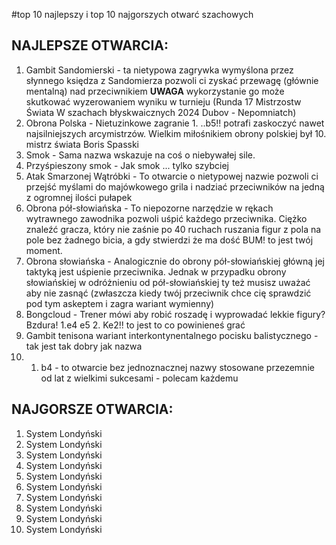 #top 10 najlepszy i top 10 najgorszych otwarć szachowych 

## NAJLEPSZE OTWARCIA:
1. Gambit Sandomierski - ta nietypowa zagrywka wymyślona przez słynnego księdza z Sandomierza pozwoli ci zyskać przewagę (głównie mentalną) nad przeciwnikiem **UWAGA** wykorzystanie go może skutkować wyzerowaniem wyniku w turnieju (Runda 17 Mistrzostw Świata W szachach błyskwaicznych 2024 Dubov - Nepomniatch) 
2. Obrona Polska - Nietuzinkowe zagranie 1. ..b5!! potrafi zaskoczyć nawet najsilniejszych arcymistrzów. Wielkim miłośnikiem obrony polskiej był 10. mistrz świata Boris Spasski  
3. Smok - Sama nazwa wskazuje na coś o niebywałej sile.
4. Przyśpieszony smok - Jak smok ... tylko szybciej
5. Atak Smarzonej Wątróbki - To otwarcie o nietypowej nazwie pozwoli ci przejść myślami do majówkowego grila i nadziać przeciwników na jedną z ogromnej ilości pułapek
6. Obrona pół-słowiańska - To niepozorne narzędzie w rękach wytrawnego zawodnika pozwoli uśpić każdego przeciwnika. Ciężko znaleźć gracza, który nie zaśnie po 40 ruchach ruszania figur z pola na pole bez żadnego bicia, a gdy stwierdzi że ma dość BUM! to jest twój moment.
7. Obrona słowiańska - Analogicznie do obrony pół-słowiańskiej główną jej taktyką jest uśpienie przeciwnika. Jednak w przypadku obrony słowiańskiej w odróżnieniu od pół-słowiańskiej ty też musisz uważać aby nie zasnąć (zwłaszcza kiedy twój przeciwnik chce cię sprawdzić pod tym askeptem i zagra wariant wymienny)
8. Bongcloud - Trener mówi aby robić roszadę i wyprowadać lekkie figury? Bzdura! 1.e4 e5 2. Ke2!! to jest to co powinieneś grać
9. Gambit tenisona wariant interkontynentalnego pocisku balistycznego - tak jest tak dobry jak nazwa
10. 1. b4 - to otwarcie bez jednoznacznej nazwy stosowane przezemnie od lat z wielkimi sukcesami - polecam każdemu

## NAJGORSZE OTWARCIA:
1. System Londyński
1. System Londyński
2. System Londyński
3. System Londyński
4. System Londyński
5. System Londyński
6. System Londyński
7. System Londyński
8. System Londyński
9. System Londyński
